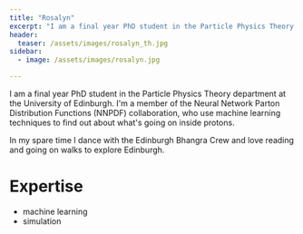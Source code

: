 ```yaml
---
title: "Rosalyn"
excerpt: "I am a final year PhD student in the Particle Physics Theory department at the University of Edinburgh..."
header:
  teaser: /assets/images/rosalyn_th.jpg
sidebar:
  - image: /assets/images/rosalyn.jpg

---
```

I am a final year PhD student in the Particle Physics Theory department at the University of Edinburgh.  I'm a member of the Neural Network Parton Distribution Functions (NNPDF) collaboration, who use machine learning techniques to find out about what's going on inside protons. 

In my spare time I dance with the Edinburgh Bhangra Crew and love reading and going on walks to explore Edinburgh.


# Expertise

* machine learning
* simulation
